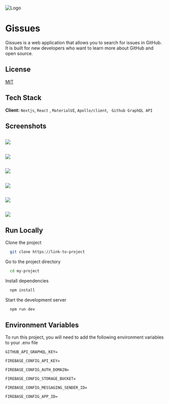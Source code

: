 ![Logo](https://i.ibb.co/YNQBH6G/logo.png)

# Gissues

Gissues is a web application that allows you to search for issues in GitHub. It is built for new developers who want to learn more about GitHub and open source.

## License

[MIT](https://choosealicense.com/licenses/mit/)

## Tech Stack

**Client:**
`Nextjs`,
`React`
, `MaterialUI`, `Apollo/client`, ` Github GraphQL API`

## Screenshots

## ![](https://i.ibb.co/FYzMwM0/Screenshot-103.png)

## ![](https://i.ibb.co/5T5bMWv/Screenshot-104.png)

## ![](https://i.ibb.co/hMSkQn5/Screenshot-105.png)

## ![](https://i.ibb.co/K2L3Khr/Screenshot-106.png)

## ![](https://i.ibb.co/BBzWRy5/Screenshot-107.png)

## ![](https://i.ibb.co/SnK2GRg/Screenshot-108.png)

## Run Locally

Clone the project

```bash
  git clone https://link-to-project
```

Go to the project directory

```bash
  cd my-project
```

Install dependencies

```bash
  npm install
```

Start the development server

```bash
  npm run dev
```

## Environment Variables

To run this project, you will need to add the following environment variables to your .env file

`GITHUB_API_GRAPHQL_KEY=`

`FIREBASE_CONFIG_API_KEY=`

`FIREBASE_CONFIG_AUTH_DOMAIN=`

`FIREBASE_CONFIG_STORAGE_BUCKET=`

`FIREBASE_CONFIG_MESSAGING_SENDER_ID=`

`FIREBASE_CONFIG_APP_ID=`
